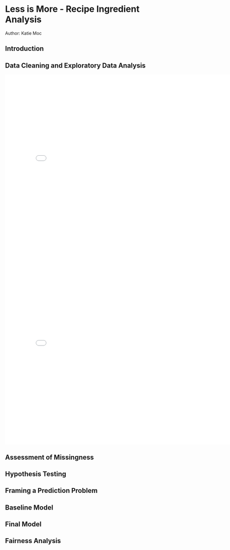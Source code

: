 # Less is More - Recipe Ingredient Analysis

Author: Katie Moc

## Introduction

## Data Cleaning and Exploratory Data Analysis

<iframe
  src="assets/n_ingredients_hist.html"
  width="800"
  height="600"
  frameborder="0"
></iframe>

<iframe
  src="assets/rating_cond_hist.html"
  width="800"
  height="600"
  frameborder="0"
></iframe>

## Assessment of Missingness

## Hypothesis Testing

## Framing a Prediction Problem

## Baseline Model

## Final Model

## Fairness Analysis